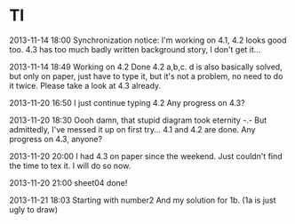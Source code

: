 TI
==
2013-11-14 18:00 
  Synchronization notice: I'm working on 4.1, 4.2 looks good too.
  4.3 has too much badly written background story, I don't get it...

2013-11-14 18:49
  Working on 4.2 Done 4.2 a,b,c. d is also basically solved, but only on paper, 
  just have to type it, but it's not a problem, no need to do it twice. Please
  take a look at 4.3 already.

2013-11-20 16:50
  I just continue typing 4.2 
  Any progress on 4.3?

2013-11-20 18:30
  Oooh damn, that stupid diagram took eternity -.-
  But admittedly, I've messed it up on first try...
  4.1 and 4.2 are done.
  Any progress on 4.3, anyone?

2013-11-20 20:00 
  I had 4.3 on paper since the weekend. Just couldn't find the
  time to tex it. I will do so now.

2013-11-20 21:00
  sheet04 done!

2013-11-21 18:03
  Starting with number2
  And my solution for 1b. (1a is just ugly to draw)

